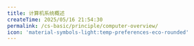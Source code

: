 ```yaml
---
title: 计算机系统概述
createTime: 2025/05/16 21:54:30
permalink: /cs-basic/principle/computer-overview/
icon: 'material-symbols-light:temp-preferences-eco-rounded'
---
```

